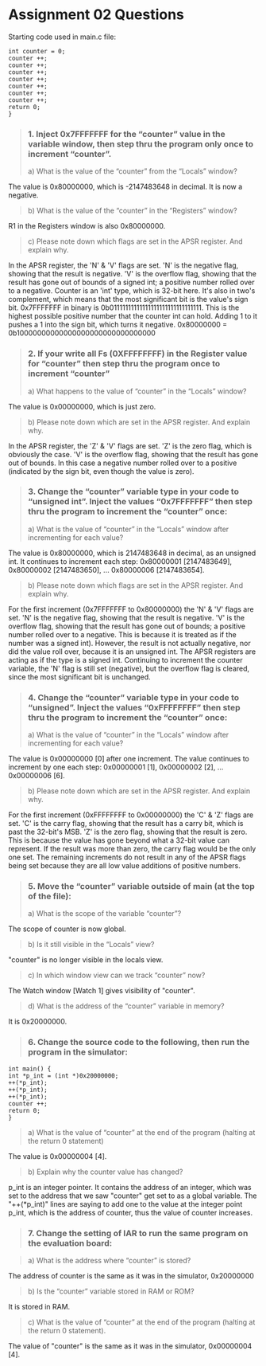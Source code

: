 # Assignment 02 Questions
Starting code used in main.c file:

```int main() {
int counter = 0;
counter ++;
counter ++;
counter ++;
counter ++;
counter ++;
counter ++;
counter ++;
return 0;
}
```

>### 1. Inject 0x7FFFFFFF for the “counter” value in the variable window, then step thru the program only once to increment “counter”.
> a) What is the value of the “counter” from the “Locals” window?

The value is 0x80000000, which is -2147483648 in decimal. It is now a negative.

> b) What is the value of the “counter” in the “Registers” window?

R1 in the Registers window is also 0x80000000.

> c) Please note down which flags are set in the APSR register. And explain why.

In the APSR register, the 'N' & 'V' flags are set. 'N' is the negative flag, showing that the result is negative. 'V' is the overflow flag, showing that the result has gone out of bounds of a signed int; a positive number rolled over to a negative. Counter is an 'int' type, which is 32-bit here. It's also in two's complement, which means that the most significant bit is the value's sign bit. 0x7FFFFFFF in binary is 0b01111111111111111111111111111111. This is the highest possible positive number that the counter int can hold. Adding 1 to it pushes a 1 into the sign bit, which turns it negative. 0x80000000 = 0b10000000000000000000000000000000

>### 2. If your write all Fs (0XFFFFFFFF) in the Register value for “counter” then step thru the program once to increment “counter”
> a) What happens to the value of “counter” in the “Locals” window?

The value is 0x00000000, which is just zero.

> b) Please note down which are set in the APSR register. And explain why.

In the APSR register, the 'Z' & 'V' flags are set. 'Z' is the zero flag, which is obviously the case. 'V' is the overflow flag, showing that the result has gone out of bounds. In this case a negative number rolled over to a positive (indicated by the sign bit, even though the value is zero).

>### 3. Change the “counter” variable type in your code to “unsigned int”. Inject the values “0x7FFFFFFF” then step thru the program to increment the “counter” once:
> a) What is the value of “counter” in the “Locals” window after incrementing for each value?

The value is 0x80000000, which is 2147483648 in decimal, as an unsigned int. It continues to increment each step: 0x80000001 [2147483649], 0x80000002 [2147483650], ... 0x80000006 [2147483654].

> b) Please note down which flags are set in the APSR register. And explain why.

For the first increment (0x7FFFFFFF to 0x80000000) the 'N' & 'V' flags are set. 'N' is the negative flag, showing that the result is negative. 'V' is the overflow flag, showing that the result has gone out of bounds; a positive number rolled over to a negative. This is because it is treated as if the number was a signed int). However, the result is not actually negative, nor did the value roll over, because it is an unsigned int. The APSR registers are acting as if the type is a signed int. Continuing to increment the counter variable, the 'N' flag is still set (negative), but the overflow flag is cleared, since the most significant bit is unchanged.


>### 4. Change the “counter” variable type in your code to “unsigned”. Inject the values “0xFFFFFFFF” then step thru the program to increment the “counter” once:
>a) What is the value of “counter” in the “Locals” window after incrementing for each value?

The value is 0x00000000 [0] after one increment. The value continues to increment by one each step: 0x00000001 [1], 0x00000002 [2], ... 0x00000006 [6].

>b) Please note down which are set in the APSR register. And explain why.

For the first increment (0xFFFFFFFF to 0x00000000) the 'C' & 'Z' flags are set. 'C' is the carry flag, showing that the result has a carry bit, which is past the 32-bit's MSB. 'Z' is the zero flag, showing that the result is zero. This is because the value has gone beyond what a 32-bit value can represent. If the result was more than zero, the carry flag would be the only one set. The remaining increments do not result in any of the APSR flags being set because they are all low value additions of positive numbers.


>### 5. Move the “counter” variable outside of main (at the top of the file):
>a) What is the scope of the variable “counter”?

The scope of counter is now global.

>b) Is it still visible in the “Locals” view?

"counter" is no longer visible in the locals view.

>c) In which window view can we track “counter” now?

The Watch window [Watch 1] gives visibility of "counter".

>d) What is the address of the “counter” variable in memory?

It is 0x20000000.

>### 6. Change the source code to the following, then run the program in the simulator:

```int counter = 0x0;
int main() {
int *p_int = (int *)0x20000000;
++(*p_int);
++(*p_int);
++(*p_int);
counter ++;
return 0;
}
```

>a) What is the value of “counter” at the end of the program (halting at the return 0 statement)

The value is 0x00000004 [4].

>b) Explain why the counter value has changed?

p_int is an integer pointer. It contains the address of an integer, which was set to the address that we saw "counter" get set to as a global variable. The "++(*p_int)" lines are saying to add one to the value at the integer point p_int, which is the address of counter, thus the value of counter increases.

>### 7. Change the setting of IAR to run the same program on the evaluation board:

>a) What is the address where “counter” is stored?

The address of counter is the same as it was in the simulator, 0x20000000

>b) Is the “counter” variable stored in RAM or ROM?

It is stored in RAM.

>c) What is the value of “counter” at the end of the program (halting at the return 0 statement).

The value of "counter" is the same as it was in the simulator, 0x00000004 [4].